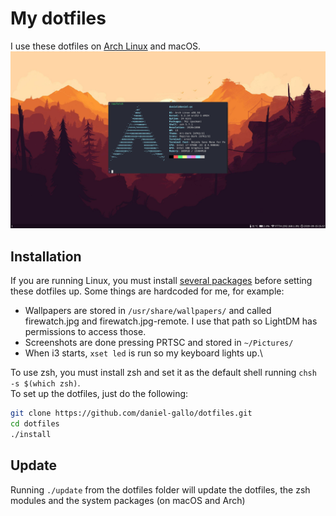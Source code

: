 # My dotfiles
I use these dotfiles on [Arch Linux](https://gist.github.com/daniel-gallo/8583672dc0789624d6d83f0f815ea0ca) and macOS.
![Neofetch](screenshots/neofetch.png)
## Installation
If you are running Linux, you must install [several packages](https://gist.github.com/daniel-gallo/8583672dc0789624d6d83f0f815ea0ca#gui-packages) before setting these dotfiles up. Some things are hardcoded for me, for example:
* Wallpapers are stored in `/usr/share/wallpapers/` and called firewatch.jpg and firewatch.jpg-remote. I use that path so LightDM has permissions to access those.
* Screenshots are done pressing PRTSC and stored in `~/Pictures/`
* When i3 starts, `xset led` is run so my keyboard lights up.\


To use zsh, you must install zsh and set it as the default shell running `chsh -s $(which zsh)`.\
To set up the dotfiles, just do the following:
```bash
git clone https://github.com/daniel-gallo/dotfiles.git
cd dotfiles
./install
```
## Update
Running `./update` from the dotfiles folder will update the dotfiles, the zsh modules and the system packages (on macOS and Arch)
